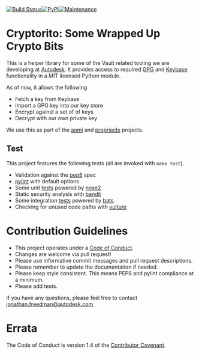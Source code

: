 [![Build Status](https://travis-ci.org/Autodesk/cryptorito.svg?branch=master)](https://travis-ci.org/Autodesk/cryptorito)[![PyPI](https://img.shields.io/pypi/v/cryptorito.svg)](https://pypi.python.org/pypi/cryptorito)[![Maintenance](https://img.shields.io/maintenance/yes/2017.svg)]()

# Cryptorito: Some Wrapped Up Crypto Bits

This is a helper library for some of the Vault related tooling we are developing at [Autodesk](https://autodesk.github.io/). It provides access to required [GPG](https://www.gnupg.org/) and [Keybase](https://keybase.io/) functionality in a MIT licensed Python module.

As of now, it allows the following

* Fetch a key from Keybase
* Import a GPG key into our key store
* Encrypt against a set of of keys
* Decrypt with our own private key

We use this as part of the [aomi](https://autodesk.github.io/aomi) and [propriecle](https://github.com/Autodesk/propriecle) projects.

## Test

This project features the following tests (all are invoked with `make test`).

* Validation against the [pep8](https://www.python.org/dev/peps/pep-0008/) spec
* [pylint](https://www.pylint.org/) with default options
* Some unit [tests](https://github.com/Autodesk/cryptorito/tree/master/tests) powered by [nose2](http://nose2.readthedocs.io/en/latest/getting_started.html)
* Static security analysis with [bandit](https://pypi.python.org/pypi/bandit/1.0.1)
* Some integration [tests](https://github.com/Autodesk/cryptorito/tree/master/tests/integration) powered by [bats](https://github.com/sstephenson/bats).
* Checking for unused code paths with [vulture](https://pypi.python.org/pypi/vulture)

# Contribution Guidelines

* This project operates under a [Code of Conduct](https://github.com/autodesk/cryptorito/blob/master/code_of_conduct).
* Changes are welcome via pull request!
* Please use informative commit messages and pull request descriptions.
* Please remember to update the documentation if needed.
* Please keep style consistent. This means PEP8 and pylint compliance at a minimum.
* Please add tests.

If you have any questions, please feel free to contact <jonathan.freedman@autodesk.com>

# Errata

The Code of Conduct is version 1.4 of the [Contributor Covenant](http://contributor-covenant.org/).
